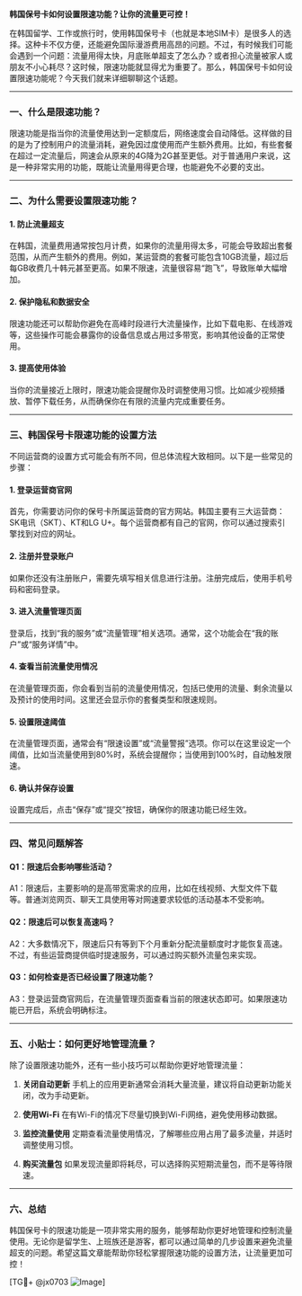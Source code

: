 **韩国保号卡如何设置限速功能？让你的流量更可控！**

在韩国留学、工作或旅行时，使用韩国保号卡（也就是本地SIM卡）是很多人的选择。这种卡不仅方便，还能避免国际漫游费用高昂的问题。不过，有时候我们可能会遇到一个问题：流量用得太快，月底账单超支了怎么办？或者担心流量被家人或朋友不小心耗尽？这时候，限速功能就显得尤为重要了。那么，韩国保号卡如何设置限速功能呢？今天我们就来详细聊聊这个话题。

---

### 一、什么是限速功能？

限速功能是指当你的流量使用达到一定额度后，网络速度会自动降低。这样做的目的是为了控制用户的流量消耗，避免因过度使用而产生额外费用。比如，有些套餐在超过一定流量后，网速会从原来的4G降为2G甚至更低。对于普通用户来说，这是一种非常实用的功能，既能让流量用得更合理，也能避免不必要的支出。

---

### 二、为什么需要设置限速功能？

#### 1. **防止流量超支**
   在韩国，流量费用通常按包月计费，如果你的流量用得太多，可能会导致超出套餐范围，从而产生额外的费用。例如，某运营商的套餐可能包含10GB流量，超过后每GB收费几十韩元甚至更高。如果不限速，流量很容易“跑飞”，导致账单大幅增加。

#### 2. **保护隐私和数据安全**
   限速功能还可以帮助你避免在高峰时段进行大流量操作，比如下载电影、在线游戏等，这些操作可能会暴露你的设备信息或占用过多带宽，影响其他设备的正常使用。

#### 3. **提高使用体验**
   当你的流量接近上限时，限速功能会提醒你及时调整使用习惯。比如减少视频播放、暂停下载任务，从而确保你在有限的流量内完成重要任务。

---

### 三、韩国保号卡限速功能的设置方法

不同运营商的设置方式可能会有所不同，但总体流程大致相同。以下是一些常见的步骤：

#### 1. **登录运营商官网**
   首先，你需要访问你的保号卡所属运营商的官方网站。韩国主要有三大运营商：SK电讯（SKT）、KT和LG U+。每个运营商都有自己的官网，你可以通过搜索引擎找到对应的网址。

#### 2. **注册并登录账户**
   如果你还没有注册账户，需要先填写相关信息进行注册。注册完成后，使用手机号码和密码登录。

#### 3. **进入流量管理页面**
   登录后，找到“我的服务”或“流量管理”相关选项。通常，这个功能会在“我的账户”或“服务详情”中。

#### 4. **查看当前流量使用情况**
   在流量管理页面，你会看到当前的流量使用情况，包括已使用的流量、剩余流量以及预计的使用时间。这里还会显示你的套餐类型和限速规则。

#### 5. **设置限速阈值**
   在流量管理页面，通常会有“限速设置”或“流量警报”选项。你可以在这里设定一个阈值，比如当流量使用到80%时，系统会提醒你；当使用到100%时，自动触发限速。

#### 6. **确认并保存设置**
   设置完成后，点击“保存”或“提交”按钮，确保你的限速功能已经生效。

---

### 四、常见问题解答

#### Q1：限速后会影响哪些活动？
A1：限速后，主要影响的是高带宽需求的应用，比如在线视频、大型文件下载等。普通浏览网页、聊天工具使用等对网速要求较低的活动基本不受影响。

#### Q2：限速后可以恢复高速吗？
A2：大多数情况下，限速后只有等到下个月重新分配流量额度时才能恢复高速。不过，有些运营商提供临时提速服务，可以通过购买额外流量包来实现。

#### Q3：如何检查是否已经设置了限速功能？
A3：登录运营商官网后，在流量管理页面查看当前的限速状态即可。如果限速功能已开启，系统会明确标注。

---

### 五、小贴士：如何更好地管理流量？

除了设置限速功能外，还有一些小技巧可以帮助你更好地管理流量：

1. **关闭自动更新**
   手机上的应用更新通常会消耗大量流量，建议将自动更新功能关闭，改为手动更新。

2. **使用Wi-Fi**
   在有Wi-Fi的情况下尽量切换到Wi-Fi网络，避免使用移动数据。

3. **监控流量使用**
   定期查看流量使用情况，了解哪些应用占用了最多流量，并适时调整使用习惯。

4. **购买流量包**
   如果发现流量即将耗尽，可以选择购买短期流量包，而不是等待限速。

---

### 六、总结

韩国保号卡的限速功能是一项非常实用的服务，能够帮助你更好地管理和控制流量使用。无论你是留学生、上班族还是游客，都可以通过简单的几步设置来避免流量超支的问题。希望这篇文章能帮助你轻松掌握限速功能的设置方法，让流量更加可控！

[TG💪+ @jx0703 ![Image](https://github.com/user-attachments/assets/dbca1d08-cadb-493c-b0ec-ad6f7a83f270)]